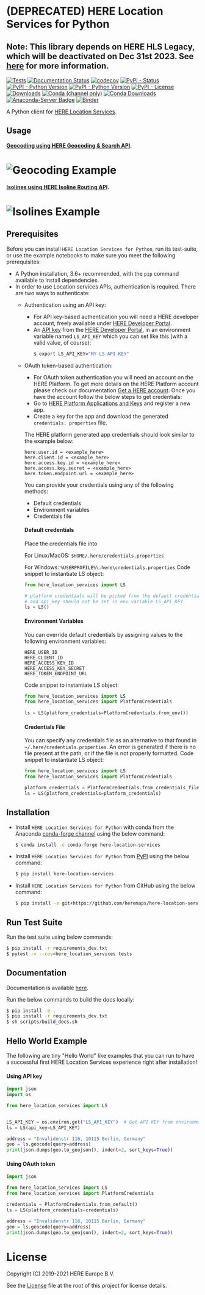 # (DEPRECATED) HERE Location Services for Python

## Note: This library depends on HERE HLS Legacy, which will be deactivated on Dec 31st 2023. See [here](https://www.here.com/learn/blog/further-extension-of-end-of-life-of-predecessor-versions-of-here-location-service) for more information.

[![Tests](https://github.com/heremaps/here-location-services-python/workflows/Tests/badge.svg)](https://github.com/heremaps/here-location-services-python/actions)
[![Documentation Status](https://readthedocs.org/projects/here-location-services-python/badge/?version=stable)](https://here-location-services-python.readthedocs.io/en/stable/?badge=stable)
[![codecov](https://codecov.io/gh/heremaps/here-location-services-python/branch/master/graph/badge.svg?token=G7Q1DWFI3W)](https://codecov.io/gh/heremaps/here-location-services-python)
[![PyPI - Status](https://img.shields.io/pypi/status/here-location-services)](https://pypi.org/project/here-location-services/)
[![PyPI - Python Version](https://img.shields.io/pypi/v/here-location-services.svg?logo=pypi)](https://pypi.org/project/here-location-services/)
[![PyPI - Python Version](https://img.shields.io/pypi/pyversions/here-location-services)](https://pypi.org/project/here-location-services/)
[![PyPI - License](https://img.shields.io/pypi/l/here-location-services)](https://pypi.org/project/here-location-services/)
[![Downloads](https://pepy.tech/badge/here-location-services)](https://pepy.tech/project/here-location-services)
[![Conda (channel only)](https://img.shields.io/conda/vn/conda-forge/here-location-services?logo=conda-forge)](https://anaconda.org/conda-forge/here-location-services)
[![Conda Downloads](https://img.shields.io/conda/dn/conda-forge/here-location-services)](https://anaconda.org/conda-forge/here-location-services)
[![Anaconda-Server Badge](https://anaconda.org/conda-forge/here-location-services/badges/latest_release_date.svg)](https://anaconda.org/conda-forge/here-location-services)
[![Binder](https://mybinder.org/badge_logo.svg)](https://mybinder.org/v2/gh/heremaps/here-location-services-python/master?urlpath=lab/tree/docs/notebooks)

A Python client for [HERE Location Services](https://developer.here.com/documentation#services).

## Usage
**[Geocoding using HERE Geocoding & Search API](https://developer.here.com/documentation/geocoding-search-api/dev_guide/topics/endpoint-geocode-brief.html).**
# ![Geocoding Example](https://github.com/heremaps/here-location-services-python/raw/master/images/geocoding.gif)
**[Isolines using HERE Isoline Routing API](https://developer.here.com/documentation/isoline-routing-api/dev_guide/index.html).**
# ![Isolines Example](https://github.com/heremaps/here-location-services-python/raw/master/images/isolines.gif)

## Prerequisites

Before you can install `HERE Location Services for Python`, run its test-suite, or use the example notebooks to make sure you meet the following prerequisites:

- A Python installation, 3.6+ recommended, with the `pip` command available to install dependencies.
- In order to use Location services APIs, authentication is required. 
  There are two ways to authenticate:
  - Authentication using an API key: 
    - For API key-based authentication you will need a HERE developer account, freely available under [HERE Developer Portal](https://developer.here.com).
    - An [API key](https://developer.here.com/documentation/identity-access-management/dev_guide/topics/dev-apikey.html) from the [HERE Developer Portal](https://developer.here.com), in an environment variable named `LS_API_KEY` which you can set like this (with a valid value, of course):
      ```bash
      $ export LS_API_KEY="MY-LS-API-KEY"
      ```
  - OAuth token-based authentication:
    - For OAuth token authentication you will need an account on the HERE Platform.
      To get more details on the HERE Platform account please check our documentation [Get a HERE account](https://developer.here.com/documentation/identity-access-management/dev_guide/topics/obtain-user-credentials.html).
    Once you have the account follow the below steps to get credentials:
    - Go to [HERE Platform Applications and Keys](https://platform.here.com/profile/apps-and-keys) and register a new app.
    - Create a key for the app and download the generated `credentials. properties` file.

    The HERE platform generated app credentials should look similar to the example below:
    ```
    here.user.id = <example_here>
    here.client.id = <example_here>
    here.access.key.id = <example_here>
    here.access.key.secret = <example_here>
    here.token.endpoint.url = <example_here>
    ```
    You can provide your credentials using any of the following methods:
    - Default credentials
    - Environment variables
    - Credentials file

    #### Default credentials
    Place the credentials file into

    For Linux/MacOS: `$HOME/.here/credentials.properties`

    For Windows: `%USERPROFILE%\.here\credentials.properties`
    Code snippet to instantiate LS object:
    ```python
    from here_location_services import LS
    
    # platform credentials will be picked from the default credentials file's location mentioned above
    # and api_key should not be set in env variable LS_API_KEY.
    ls = LS()
    ```

    #### Environment Variables
    You can override default credentials by assigning values to the following environment variables:
    ```
    HERE_USER_ID
    HERE_CLIENT_ID
    HERE_ACCESS_KEY_ID
    HERE_ACCESS_KEY_SECRET
    HERE_TOKEN_ENDPOINT_URL
    ```
    Code snippet to instantiate LS object:
    ```python
    from here_location_services import LS
    from here_location_services import PlatformCredentials
   
    ls = LS(platform_credentials=PlatformCredentials.from_env()) 
    ```
    #### Credentials File
    You can specify any credentials file as an alternative to that found in `~/.here/credentials.properties`. An error is generated if there is no file present at the path, or if the file is not properly formatted.
    Code snippet to instantiate LS object:
    ```python
    from here_location_services import LS
    from here_location_services import PlatformCredentials
    
    platform_credentials = PlatformCredentials.from_credentials_file("<Path_to_file>")
    ls = LS(platform_credentials=platform_credentials) 
    ```
  
## Installation

- Install `HERE Location Services for Python` with conda from the Anaconda [conda-forge channel](https://anaconda.org/conda-forge/here-location-services) using the below command:

    ```bash
    $ conda install -c conda-forge here-location-services
    ```
- Install `HERE Location Services for Python` from [PyPI](https://pypi.org/project/here-location-services/) using the below command:

  ```bash
  $ pip install here-location-services
  ```

- Install `HERE Location Services for Python` from GitHub using the below command:

  ```bash
  $ pip install -e git+https://github.com/heremaps/here-location-services-python#egg=here-location-services
  ```

## Run Test Suite

Run the test suite using below commands:

```bash
$ pip install -r requirements_dev.txt
$ pytest -v --cov=here_location_services tests
```

## Documentation

Documentation is available [here](https://here-location-services-python.readthedocs.io/en/stable/).

Run the below commands to build the docs locally:

```bash
$ pip install -e .
$ pip install -r requirements_dev.txt
$ sh scripts/build_docs.sh
```

## Hello World Example
The following are tiny "Hello World" like examples that you can run to have a successful first HERE Location Services experience right after installation!

#### Using API key
```python
import json
import os

from here_location_services import LS


LS_API_KEY = os.environ.get("LS_API_KEY")  # Get API KEY from environment.
ls = LS(api_key=LS_API_KEY)

address = "Invalidenstr 116, 10115 Berlin, Germany"
geo = ls.geocode(query=address)
print(json.dumps(geo.to_geojson(), indent=2, sort_keys=True))
```
#### Using OAuth token
```python
import json

from here_location_services import LS
from here_location_services import PlatformCredentials

credentials = PlatformCredentials.from_default()
ls = LS(platform_credentials=credentials)

address = "Invalidenstr 116, 10115 Berlin, Germany"
geo = ls.geocode(query=address)
print(json.dumps(geo.to_geojson(), indent=2, sort_keys=True))
```

# License
Copyright (C) 2019-2021 HERE Europe B.V.

See the [License](LICENSE) file at the root of this project for license details.

